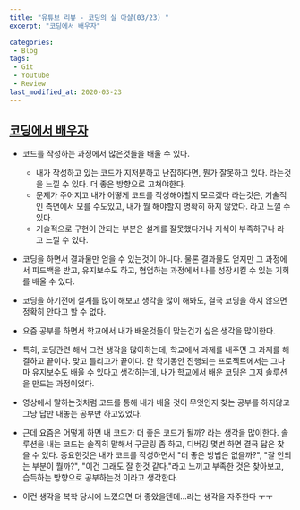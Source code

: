 ```yaml
---
title: "유튜브 리뷰 - 코딩의 실 아샬(03/23) "
excerpt: "코딩에서 배우자"

categories:
 - Blog
tags:
 - Git
 - Youtube
 - Review
last_modified_at: 2020-03-23
---
```




## [코딩에서 배우자](https://youtu.be/0jpP5qnH4aE)

* 코드를 작성하는 과정에서 많은것들을 배울 수 있다.
  * 내가 작성하고 있는 코드가 지저분하고 난잡하다면, 뭔가 잘못하고 있다. 라는것을 느낄 수 있다. 더 좋은 방향으로 고쳐야한다.
  * 문제가 주어지고 내가 어떻게 코드를 작성해야할지 모르겠다 라는것은, 기술적인 측면에서 모를 수도있고, 내가 뭘 해야할지 명확히 하지 않았다. 라고 느낄 수 있다.
  * 기술적으로 구현이 안되는 부분은 설계를 잘못했다거나 지식이 부족하구나 라고 느낄 수 있다.
* 코딩을 하면서 결과물만 얻을 수 있는것이 아니다. 물론 결과물도 얻지만 그 과정에서 피드백을 받고, 유지보수도 하고, 협업하는 과정에서 나를 성장시킬 수 있는 기회를 배울 수 있다.
* 코딩을 하기전에 설계를 많이 해보고 생각을 많이 해봐도, 결국 코딩을 하지 않으면 정확히 안다고 할 수 없다.



* 요즘 공부를 하면서 학교에서 내가 배운것들이 맞는건가 싶은 생각을 많이한다.
* 특히, 코딩관련 해서 그런 생각을 많이하는데, 학교에서 과제를 내주면 그 과제를 해결하고 끝이다. 맞고 틀리고가 끝이다. 한 학기동안 진행되는 프로젝트에서는 그나마 유지보수도 배울 수 있다고 생각하는데, 내가 학교에서 배운 코딩은 그저 솔루션을 만드는 과정이었다.
* 영상에서 말하는것처럼 코드를 통해 내가 배울 것이 무엇인지 찾는 공부를 하지않고 그냥 답만 내놓는 공부만 하고있었다.
* 근데 요즘은 어떻게 하면 내 코드가 더 좋은 코드가 될까? 라는 생각을 많이한다. 솔루션을 내는 코드는 솔직히 말해서 구글링 좀 하고, 디버깅 몇번 하면 결국 답은 찾을 수 있다.  중요한것은 내가 코드를 작성하면서 "더 좋은 방법은 없을까?", "잘 안되는 부분이 뭘까?", "이건 그래도 잘 한것 같다."라고 느끼고 부족한 것은 찾아보고, 습득하는 방향으로 공부하는것 이라고 생각한다.
* 이런 생각을 복학 당시에 느꼈으면 더 좋았을텐데...라는 생각을 자주한다 ㅜㅜ